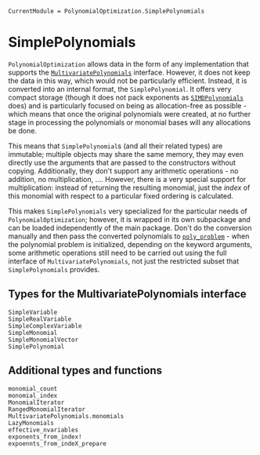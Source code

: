```@meta
CurrentModule = PolynomialOptimization.SimplePolynomials
```

# SimplePolynomials
`PolynomialOptimization` allows data in the form of any implementation that supports the
[`MultivariatePolynomials`](https://github.com/JuliaAlgebra/MultivariatePolynomials.jl) interface. However, it does not keep
the data in this way, which would not be particularly efficient. Instead, it is converted into an internal format, the
`SimplePolynomial`. It offers very compact storage (though it does not pack exponents as
[`SIMDPolynomials`](https://github.com/YingboMa/SIMDPolynomials.jl) does) and is particularly focused on being as
allocation-free as possible - which means that once the original polynomials were created, at no further stage in processing
the polynomials or monomial bases will any allocations be done.

This means that `SimplePolynomial`s (and all their related types) are immutable; multiple objects may share the same memory,
they may even directly use the arguments that are passed to the constructors without copying. Additionally, they don't support
any arithmetic operations - no addition, no multiplication, .... However, there is a very special support for multiplication:
instead of returning the resulting monomial, just the _index_ of this monomial with respect to a particular fixed ordering is
calculated.

This makes `SimplePolynomials` very specialized for the particular needs of `PolynomialOptimization`; however, it is wrapped in
its own subpackage and can be loaded independently of the main package. Don't do the conversion manually and then pass the
converted polynomials to [`poly_problem`](@ref) - when the polynomial problem is initialized, depending on the keyword
arguments, some arithmetic operations still need to be carried out using the full interface of `MultivariatePolynomials`, not
just the restricted subset that `SimplePolynomials` provides.

## Types for the MultivariatePolynomials interface
```@docs
SimpleVariable
SimpleRealVariable
SimpleComplexVariable
SimpleMonomial
SimpleMonomialVector
SimplePolynomial
```

## Additional types and functions
```@docs
monomial_count
monomial_index
MonomialIterator
RangedMonomialIterator
MultivariatePolynomials.monomials
LazyMonomials
effective_nvariables
exponents_from_index!
expoennts_from_indeX_prepare
```